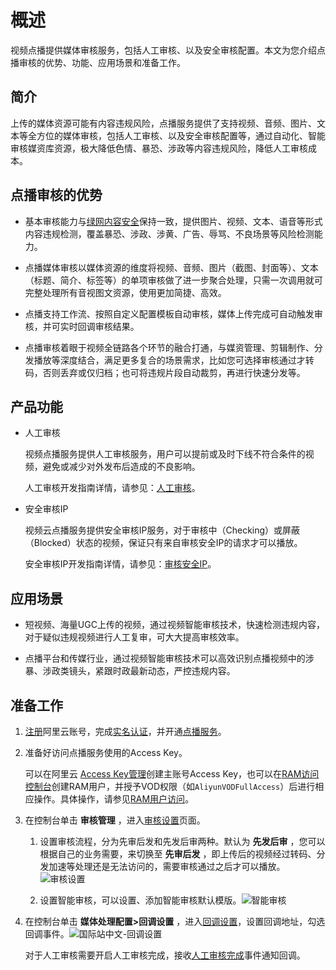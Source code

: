 概述 
=======================

视频点播提供媒体审核服务，包括人工审核、以及安全审核配置。本文为您介绍点播审核的优势、功能、应用场景和准备工作。

简介 
-----------------------

上传的媒体资源可能有内容违规风险，点播服务提供了支持视频、音频、图片、文本等全方位的媒体审核，包括人工审核、以及安全审核配置等，通过自动化、智能审核媒资库资源，极大降低色情、暴恐、涉政等内容违规风险，降低人工审核成本。

点播审核的优势 
----------------------------

* 基本审核能力与[绿网内容安全](https://www.aliyun.com/product/lvwang)保持一致，提供图片、视频、文本、语音等形式内容违规检测，覆盖暴恐、涉政、涉黄、广告、辱骂、不良场景等风险检测能力。

  

* 点播媒体审核以媒体资源的维度将视频、音频、图片（截图、封面等）、文本（标题、简介、标签等）的单项审核做了进一步聚合处理，只需一次调用就可完整处理所有音视图文资源，使用更加简捷、高效。

  

* 点播支持工作流、按照自定义配置模板自动审核，媒体上传完成可自动触发审核，并可实时回调审核结果。

  

* 点播审核着眼于视频全链路各个环节的融合打通，与媒资管理、剪辑制作、分发播放等深度结合，满足更多复合的场景需求，比如您可选择审核通过才转码，否则丢弃或仅归档；也可将违规片段自动裁剪，再进行快速分发等。

  




产品功能 
-------------------------



<!-- -->

* 人工审核

  视频点播服务提供人工审核服务，用户可以提前或及时下线不符合条件的视频，避免或减少对外发布后造成的不良影响。

  人工审核开发指南详情，请参见：[人工审核](/intl.zh-CN/开发指南/媒体审核/人工审核.md)。
  




<!-- -->

* 安全审核IP

  视频云点播服务提供安全审核IP服务，对于审核中（Checking）或屏蔽（Blocked）状态的视频，保证只有来自审核安全IP的请求才可以播放。

  安全审核IP开发指南详情，请参见：[审核安全IP](/intl.zh-CN/开发指南/媒体审核/审核安全IP.md)。
  




应用场景 
-------------------------

* 短视频、海量UGC上传的视频，通过视频智能审核技术，快速检测违规内容，对于疑似违规视频进行人工复审，可大大提高审核效率。

  

* 点播平台和传媒行业，通过视频智能审核技术可以高效识别点播视频中的涉暴、涉政类镜头，紧跟时政最新动态，严控违规内容。

  




准备工作 
-------------------------

1. [注册](https://account.aliyun.com/register/register.htm?oauth_callback=https%3A%2F%2Fvod.console.aliyun.com%2F&lang=zh)阿里云账号，完成[实名认证](https://help.aliyun.com/knowledge_list/37170.html)，并开通[点播服务](https://www.aliyun.com/product/vod)。

   

2. 准备好访问点播服务使用的Access Key。

   可以在阿里云 [Access Key管理](https://ak-console.aliyun.com/?spm=5176.doc57741.2.8.uLYY2M#/accesskey)创建主账号Access Key，也可以在[RAM访问控制台](https://ram.console.aliyun.com/?spm=5176.doc57741.2.2.fQnI2T#/user/list)创建RAM用户，并授予VOD权限（如`AliyunVODFullAccess`）后进行相应操作。具体操作，请参见[RAM用户访问](/intl.zh-CN/开发指南/账号和授权/创建RAM用户并授权.md)。
   

3. 在控制台单击 **审核管理** ，进入[审核设置](https://vod.console.aliyun.com/#/check/setting)页面。

   1. 设置审核流程，分为先审后发和先发后审两种。默认为 **先发后审** ，您可以根据自己的业务需要，来切换至 **先审后发** ，即上传后的视频经过转码、分发加速等处理还是无法访问的，需要审核通过之后才可以播放。![审核设置](https://static-aliyun-doc.oss-accelerate.aliyuncs.com/assets/img/zh-CN/9756585061/p181782.png)

      
   
   2. 设置智能审核，可以设置、添加智能审核默认模版。![智能审核](https://static-aliyun-doc.oss-accelerate.aliyuncs.com/assets/img/zh-CN/9756585061/p181784.png)

      
   

   

4. 在控制台单击 **媒体处理配置\>回调设置** ，进入[回调设置](https://vod.console.aliyun.com/settings/workflow#/settings/callback)，设置回调地址，勾选回调事件。![国际站中文-回调设置](https://static-aliyun-doc.oss-accelerate.aliyuncs.com/assets/img/zh-CN/0313031261/p274891.png)

   对于人工审核需要开启人工审核完成，接收[人工审核完成](/intl.zh-CN/开发指南/事件通知/事件列表/人工审核完成.md)事件通知回调。
   



